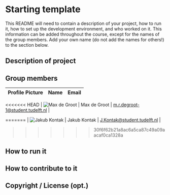 # Starting template

This README will need to contain a description of your project, how to run it, how to set up the development environment, and who worked on it.
This information can be added throughout the course, except for the names of the group members.
Add your own name (do not add the names for others!) to the section below.

## Description of project

## Group members

| Profile Picture | Name | Email |
|---|---|---|
<<<<<<< HEAD
| ![Max de Groot](https://gitlab.ewi.tudelft.nl/uploads/-/system/user/avatar/5033/avatar.png?width=90) | Max de Groot | m.r.degroot-1@student.tudelft.nl |


=======
| ![Jakub Kontak](https://secure.gravatar.com/avatar/c66ae4fa31e1a797a88043f6673cc76f?s=800&d=identicon&size=50) | Jakub Kontak | J.Kontak@student.tudelft.nl |
>>>>>>> 30f6f62b21a8ac6a5ca87c49a09aacaf0ca1328a
<!-- Instructions (remove once assignment has been completed -->
<!-- - Add (only!) your own name to the table above (use Markdown formatting) -->
<!-- - Mention your *student* email address -->
<!-- - Preferably add a recognizable photo, otherwise add your GitLab photo -->
<!-- - (please make sure the photos have the same size) --> 

## How to run it

## How to contribute to it

## Copyright / License (opt.)

